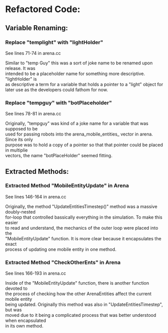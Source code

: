 # Refactored Code:

## Variable Renaming:

### Replace "templight" with "lightHolder"

See lines 71-74 in arena.cc

Similar to "temp Guy" this was a sort of joke name to be renamed upon release. It was <br /> 
intended to be a placeholder name for something more descriptive. "lightHolder" is <br /> 
as descriptive a term for a variable that holds a pointer to a "light" object for <br /> 
later use as the developers could fathom for now.


### Replace "tempguy" with "botPlaceholder"

See lines 78-81 in arena.cc

Originally, "tempguy" was kind of a joke name for a variable that was supposed to be <br /> 
used for passing robots into the arena_mobile_entities_ vector in arena. Since its only <br /> 
purpose was to hold a copy of a pointer so that that pointer could be placed in multiplie <br /> 
vectors, the name "botPlaceHolder" seemed fitting.

## Extracted Methods:

### Extracted Method "MobileEntityUpdate" in Arena

See lines 146-164 in arena.cc

Originally, the method "UpdateEntitiesTimestep()" method was a massive doubly-nested <br /> 
for-loop that controlled bassically everything in the simulation. To make this easier <br /> 
to read and understand, the mechanics of the outer loop were placed into the <br /> 
"MobileEntityUpdate" function. It is more clear because it encapsulates the exact <br /> 
process of updating one mobile entity in one method.

### Extracted Method "CheckOtherEnts" in Arena

See lines 166-193 in arena.cc

Inside of the "MobileEntityUpdate" function, there is another function devoted to <br /> 
the process of checking how the other ArenaEntities affect the current mobile entity <br /> 
being updated. Originally this method was also in "UpdateEntitiesTimestep", but was <br /> 
moved due to it being a complicated process that was better understood when encapsulated <br /> 
in its own method.
